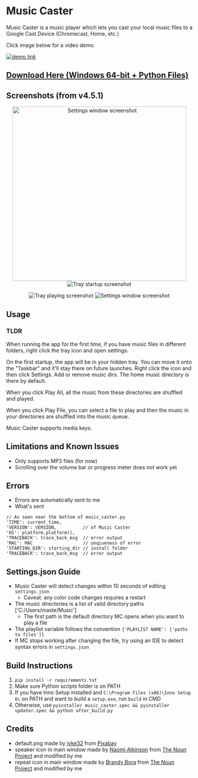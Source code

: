 # Music Caster

Music Caster is a music player which lets you cast your local music files to a Google Cast Device (Chromecast, Home, etc.)

Click image below for a video demo.

[![demo link](https://i3.ytimg.com/vi/y0fWPyhNSB0/maxresdefault.jpg)](https://www.youtube.com/watch?v=y0fWPyhNSB0)

## [Download Here (Windows 64-bit + Python Files)](https://github.com/elibroftw/music-caster/releases)

## Screenshots (from v4.5.1)
<p align="center">
  <img width=470px src="https://github.com/elibroftw/music-caster/blob/master/resources/Settings%20Screenshot.jpg?raw=true" alt="Settings window screenshot">
  <img src="https://github.com/elibroftw/music-caster/blob/master/resources/Tray%20Startup.png?raw=true" alt="Tray startup screenshot">
</p>
<p align="center">
  <img src="https://github.com/elibroftw/music-caster/blob/master/resources/Tray%20Playing.png?raw=true" alt="Tray playing screenshot">
  <img src="https://github.com/elibroftw/music-caster/blob/master/resources/Tray%20Paused.png?raw=true" alt="Settings window screenshot">
</p>

## Usage
### TLDR
When running the app for the first time, if you have music files in different folders, right click the tray icon and open settings.

On the first startup, the app will be in your hidden tray. You can move it onto the "Taskbar" and it'll stay there on future launches.
Right click the icon and then click Settings.
Add or remove music dirs. The home music directory is there by default.

When you click Play All, all the music from these directories are shuffled and played.

When you click Play File, you can select a file to play and then the music in your directories are shuffled into the music queue.

Music Caster supports media keys.

## Limitations and Known Issues
- Only supports MP3 files (for now)
- Scrolling over the volume bar or progress meter does not work yet

## Errors
- Errors are automatically sent to me
- What's sent
```JS
// As seen near the bottom of music_caster.py
'TIME': current_time,
'VERSION': VERSION,          // of Music Caster
'OS': platform.platform(),
'TRACEBACK': trace_back_msg  // error output
'MAC': MAC                   // unqiueness of error
'STARTING_DIR': starting_dir // install folder
'TRACEBACK': trace_back_msg  // error output
```

## Settings.json Guide
- Music Caster will detect changes within 10 seconds of editing `settings.json`
  - Caveat: any color code changes requires a restart
- The music directories is a list of valid directory paths ['C:/Users/maste/Music']
  - The first path is the default directory MC opens when you want to play a file
- The playlist variable follows the convention `{'PLAYLIST NAME': ['paths to files']}`
- If MC stops working after changing the file, try using an IDE to detect syntax errors in `settings.json`

## Build Instructions
1. `pip install -r requirements.txt`
2. Make sure Python scripts folder is on PATH
3. If you have Inno Setup installed and `C:\Program Files (x86)\Inno Setup 6\` on PATH and want to build a `setup.exe`, run `build` in CMD
4. Otherwise, use `pyinstaller music_caster.spec && pyinstaller updater.spec && python after_build.py`

## Credits
- default.png made by [ivke32](https://pixabay.com/users/ivke32-2526695/?utm_source=link-attribution&amp;utm_medium=referral&amp;utm_campaign=image&amp;utm_content=1413583) from [Pixabay](https://pixabay.com/?utm_source=link-attribution&amp;utm_medium=referral&amp;utm_campaign=image&amp;utm_content=1413583)
- speaker icon in main window made by [Naomi Atkinson](https://thenounproject.com/naomiatkinson/) from [The Noun Project](https://thenounproject.com/term/speaker/5609/) and modified by me
- repeat icon in main window made by [Brandy Bora](https://thenounproject.com/brandy.bora) from [The Noun Project](https://thenounproject.com/search/?q=repeat&i=1555394) and modified by me
